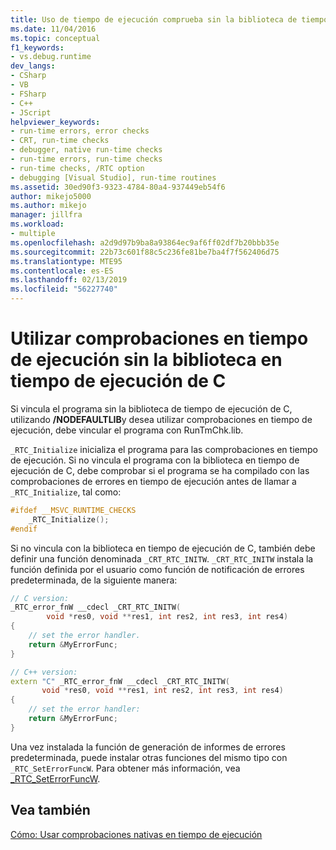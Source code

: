 ```yaml
---
title: Uso de tiempo de ejecución comprueba sin la biblioteca de tiempo de ejecución de C | Microsoft Docs
ms.date: 11/04/2016
ms.topic: conceptual
f1_keywords:
- vs.debug.runtime
dev_langs:
- CSharp
- VB
- FSharp
- C++
- JScript
helpviewer_keywords:
- run-time errors, error checks
- CRT, run-time checks
- debugger, native run-time checks
- run-time errors, run-time checks
- run-time checks, /RTC option
- debugging [Visual Studio], run-time routines
ms.assetid: 30ed90f3-9323-4784-80a4-937449eb54f6
author: mikejo5000
ms.author: mikejo
manager: jillfra
ms.workload:
- multiple
ms.openlocfilehash: a2d9d97b9ba8a93864ec9af6ff02df7b20bbb35e
ms.sourcegitcommit: 22b73c601f88c5c236fe81be7ba4f7f562406d75
ms.translationtype: MTE95
ms.contentlocale: es-ES
ms.lasthandoff: 02/13/2019
ms.locfileid: "56227740"
---
```

# <a name="using-run-time-checks-without-the-c-run-time-library"></a>Utilizar comprobaciones en tiempo de ejecución sin la biblioteca en tiempo de ejecución de C
Si vincula el programa sin la biblioteca de tiempo de ejecución de C, utilizando **/NODEFAULTLIB**y desea utilizar comprobaciones en tiempo de ejecución, debe vincular el programa con RunTmChk.lib.

`_RTC_Initialize` inicializa el programa para las comprobaciones en tiempo de ejecución. Si no vincula el programa con la biblioteca en tiempo de ejecución de C, debe comprobar si el programa se ha compilado con las comprobaciones de errores en tiempo de ejecución antes de llamar a `_RTC_Initialize`, tal como:

```cpp
#ifdef __MSVC_RUNTIME_CHECKS
    _RTC_Initialize();
#endif
```

Si no vincula con la biblioteca en tiempo de ejecución de C, también debe definir una función denominada `_CRT_RTC_INITW`. `_CRT_RTC_INITW` instala la función definida por el usuario como función de notificación de errores predeterminada, de la siguiente manera:

```cpp
// C version:
_RTC_error_fnW __cdecl _CRT_RTC_INITW(
        void *res0, void **res1, int res2, int res3, int res4)
{
    // set the error handler.
    return &MyErrorFunc;
}

// C++ version:
extern "C" _RTC_error_fnW __cdecl _CRT_RTC_INITW(
       void *res0, void **res1, int res2, int res3, int res4)
{
    // set the error handler:
    return &MyErrorFunc;
}
```

Una vez instalada la función de generación de informes de errores predeterminada, puede instalar otras funciones del mismo tipo con `_RTC_SetErrorFuncW`. Para obtener más información, vea [_RTC_SetErrorFuncW](/cpp/c-runtime-library/reference/rtc-seterrorfuncw).

## <a name="see-also"></a>Vea también
[Cómo: Usar comprobaciones nativas en tiempo de ejecución](../debugger/how-to-use-native-run-time-checks.md)
